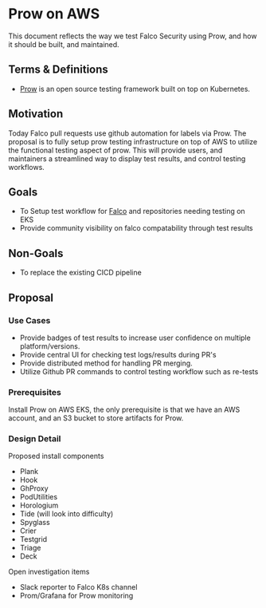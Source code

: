 # Prow on AWS

This document reflects the way we test Falco Security using Prow, and how it should be built, and maintained.

## Terms & Definitions

- [Prow](https://github.com/kubernetes/test-infra/tree/master/prow) is an open source testing framework built on top on Kubernetes.

## Motivation

Today Falco pull requests use github automation for labels via Prow. The proposal is to fully setup prow testing infrastructure on top of AWS to utilize the functional testing aspect of prow. This will provide users, and maintainers a streamlined way to display test results, and control testing workflows.

## Goals
- To Setup test workflow for [Falco](https://github.com/falcosecurity/falco) and repositories needing testing on EKS
- Provide community visibility on falco compatability through test results
## Non-Goals
- To replace the existing CICD pipeline


## Proposal

### Use Cases
- Provide badges of test results to increase user confidence on multiple platform/versions.
- Provide central UI for checking test logs/results during PR's
- Provide distributed method for handling PR merging.
- Utilize Github PR commands to control testing workflow such as re-tests


### Prerequisites
Install Prow on AWS EKS, the only prerequisite is that we have an AWS account, and an S3 bucket to store artifacts for Prow.

### Design Detail

Proposed install components
- Plank
- Hook
- GhProxy
- PodUtilities
- Horologium
- Tide (will look into difficulty)
- Spyglass
- Crier
- Testgrid
- Triage
- Deck

Open investigation items
- Slack reporter to Falco K8s channel
- Prom/Grafana for Prow monitoring



